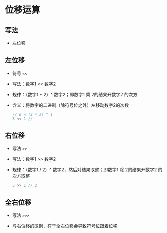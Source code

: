 # 位移运算

## 写法

+ 左位移

## 左位移

+ 符号 `<<`

+ 写法：数字1 << 数字2

+ 规律：（数字1 \* 2）^ 数字2；即数字1 乘 2的结果开数字2 的次方

+ 含义：将数字的二进制（除符号位之外）左移动数字2的次数

  ```js
  // 6 = (3 * 2) ^ 1
  3 << 1 //
  ```

## 右位移

+ 写法 `>>`

+ 写法：数字1 >> 数字2

+ 规律：（数字1 / 2）^ 数字2，然后对结果取整；即数字1 除 2的结果开数字2 的次方取整

  ```js
  5 >> 1 // 2
  ```

## 全右位移

+ 写法 `>>>`

+ 与右位移的区别，在于全右位移会导致符号位跟着位移
